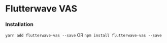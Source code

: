 # Flutterwave VAS

### Installation
`yarn add flutterwave-vas --save`
OR
`npm install flutterwave-vas --save`